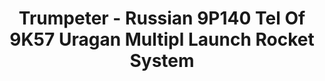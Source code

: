 ---
layout: product
title: "Trumpeter - Russian 9P140 Tel Of 9K57 Uragan Multipl Launch Rocket System"
price: "13500" 
desc: "N/A"
img_path: "/assets/img/TRU01026.webp"
brand: "N/A"
available: false
special_offer: false
new: false
soon: false
cat: "010000"
subcat: "013400"
subsubcat: "0N/A"
sifra: "TRU01026"
popular: false
---